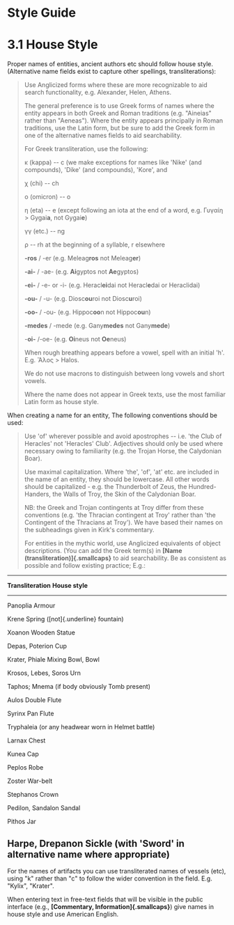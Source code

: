 # Style Guide

# 3.1 House Style

Proper names of entities, ancient authors etc should follow house style.
(Alternative name fields exist to capture other spellings,
transliterations):

> Use Anglicized forms where these are more recognizable to aid search
> functionality, e.g. Alexander, Helen, Athens.
>
> The general preference is to use Greek forms of names where the entity
> appears in both Greek and Roman traditions (e.g. "Aineias" rather than
> "Aeneas"). Where the entity appears principally in Roman traditions,
> use the Latin form, but be sure to add the Greek form in one of the
> alternative names fields to aid searchability.
>
> For Greek transliteration, use the following:
>
> κ (kappa) -- c (we make exceptions for names like 'Nike' (and
> compounds), 'Dike' (and compounds), 'Kore', and
>
> χ (chi) -- ch
>
> ο (omicron) -- o
>
> η (eta) -- e (except following an iota at the end of a word, e.g.
> Γυγαίη \> Gygai**a**, not Gygai**e**)
>
> γγ (etc.) -- ng
>
> ρ -- rh at the beginning of a syllable, r elsewhere
>
> **-ros** / -er (e.g. Meleag**ros** not Meleag**er**)
>
> **-ai-** / -ae- (e.g. **Ai**gyptos not **Ae**gyptos)
>
> **-ei-** / -e- or -i- (e.g. Heracl**ei**dai not Heracl**e**dai or
> Heraclidai)
>
> **-ou-** / -u- (e.g. Diosc**ou**roi not Diosc**u**roi)
>
> **-oo-** / -ou- (e.g. Hippoc**oo**n not Hippoc**ou**n)
>
> **-medes** / -mede (e.g. Gany**medes** not Gany**mede**)
>
> \-**oi-** /-oe- (e.g. **Oi**neus not **Oe**neus)
>
> When rough breathing appears before a vowel, spell with an initial
> 'h'. E.g. Ἅλος \> Halos.
>
> We do not use macrons to distinguish between long vowels and short
> vowels.
>
> Where the name does not appear in Greek texts, use the most familiar
> Latin form as house style.

When creating a name for an entity, The following conventions should be
used:

> Use 'of' wherever possible and avoid apostrophes -- i.e. 'the Club of
> Heracles' not 'Heracles' Club'. Adjectives should only be used where
> necessary owing to familiarity (e.g. the Trojan Horse, the Calydonian
> Boar).
>
> Use maximal capitalization. Where 'the', 'of', 'at' etc. are included
> in the name of an entity, they should be lowercase. All other words
> should be capitalized - e.g. the Thunderbolt of Zeus, the
> Hundred-Handers, the Walls of Troy, the Skin of the Calydonian Boar.
>
> NB: the Greek and Trojan contingents at Troy differ from these
> conventions (e.g. 'the Thracian contingent at Troy' rather than 'the
> Contingent of the Thracians at Troy'). We have based their names on
> the subheadings given in Kirk's commentary.
>
> For entities in the mythic world, use Anglicized equivalents of object
> descriptions. (You can add the Greek term(s) in **[Name
> (transliteration)]{.smallcaps}** to aid searchability. Be as
> consistent as possible and follow existing practice; E.g.:

  -----------------------------------------------------------------------
  **Transliteration**                   **House style**
  ------------------------------------- ---------------------------------
  Panoplia                              Armour

  Krene                                 Spring ([not]{.underline}
                                        fountain)

  Xoanon                                Wooden Statue

  Depas, Poterion                       Cup

  Krater, Phiale                        Mixing Bowl, Bowl

  Krosos, Lebes, Soros                  Urn

  Taphos; Mnema (if body obviously      Tomb
  present)                              

  Aulos                                 Double Flute

  Syrinx                                Pan Flute

  Tryphaleia (or any headwear worn in   Helmet
  battle)                               

  Larnax                                Chest

  Kunea                                 Cap

  Peplos                                Robe

  Zoster                                War-belt

  Stephanos                             Crown

  Pedilon, Sandalon                     Sandal

  Pithos                                Jar

  Harpe, Drepanon                       Sickle (with 'Sword' in
                                        alternative name where
                                        appropriate)
  -----------------------------------------------------------------------

For the names of artifacts you can use transliterated names of vessels
(etc), using "k" rather than "c" to follow the wider convention in the
field. E.g. "Kylix", "Krater".

When entering text in free-text fields that will be visible in the
public interface (e.g., **[Commentary, Information]{.smallcaps}**) give
names in house style and use American English.